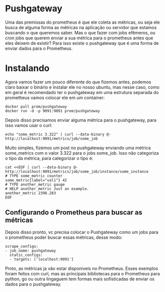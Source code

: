 # Pushgateway

Uma das premissas do prometheus é que ele coleta as métricas, ou seja ele busca de alguma forma as métricas na aplicação ou servidor que estamos buscando o que queremos saber. Mas o que fazer com jobs efêmeros, ou cron jobs que querem enviar a sua métrica para o prometheus antes que eles deixem de existir? Para isso existe o pushgateway que é uma forma de enviar dados para o Prometheus.

# Instalando

Agora vamos fazer um pouco diferente do que fizemos antes, podemos claro baixar o binário e instalar ele no nosso ubuntu, mas nesse caso, como em geral é recomendado ter o pushgateway em uma estrutura separada do prometheus vamos colocar ele em um container:

```
docker pull prom/pushgateway
docker run -d -p 9091:9091 prom/pushgateway
```

Depois disso precisamos enviar alguma métrica para o pushgateway, para isso vamos usar o curl:

```
echo "some_metric 3.322" | curl --data-binary @- http://localhost:9091/metrics/job/some_job
```

Muito simples, fizemos um post no pushgateway enviando uma métrica some_metrics com o valor 3.322 para o jobs some_job. Isso não categoriza o tipo da métrica, para categorizar o tipo é:

```
cat <<EOF | curl --data-binary @- http://localhost:9091/metrics/job/some_job/instance/some_instance
# TYPE some_metric counter
some_metric{label="val1"} 42
# TYPE another_metric gauge
# HELP another_metric Just an example.
another_metric 2398.283
EOF
````

## Configurando o Prometheus para buscar as métricas

Depois disso pronto, vc precisa colocar o Pushgateway como um jobs para o prometheus poder buscar essas métricas, desse modo:

```
scrape_configs:
- job_name: pushgateway
  static_configs:
  - targets: ['localhost:9091']
```

Proto, as métricas ja vão estar disponiveis no Prometheus. Esses exemplos foram feitos com curl, mas as principais bibliotecas para o Prometheus para python, go ou outra lingaguem tem formas mais sofisticadas de enviar os dados para o pushgateway.
